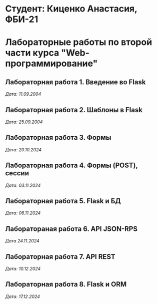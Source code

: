 # Студент: Киценко Анастасия, ФБИ-21

# Лабораторные работы по второй части курса "Web-программирование"

## Лабораторная работа 1. Введение во Flask

*Дата: 11.09.2004*

## Лабораторная работа 2. Шаблоны в Flask

*Дата: 25.09.2004*

## Лабораторная работа 3. Формы

*Дата: 20.10.2024*

## Лабораторная работа 4. Формы (POST), сессии

*Дата: 03.11.2024*

## Лабораторная работа 5. Flask и БД

*Дата: 06.11.2024*

## Лаборатораная работа 6. API JSON-RPS

*Дата 24.11.2024*

## Лабораторная работа 7. API REST

*Дата: 10.12.2024*

## Лабораторная работа 8. Flask и ORM

*Дата: 17.12.2024*